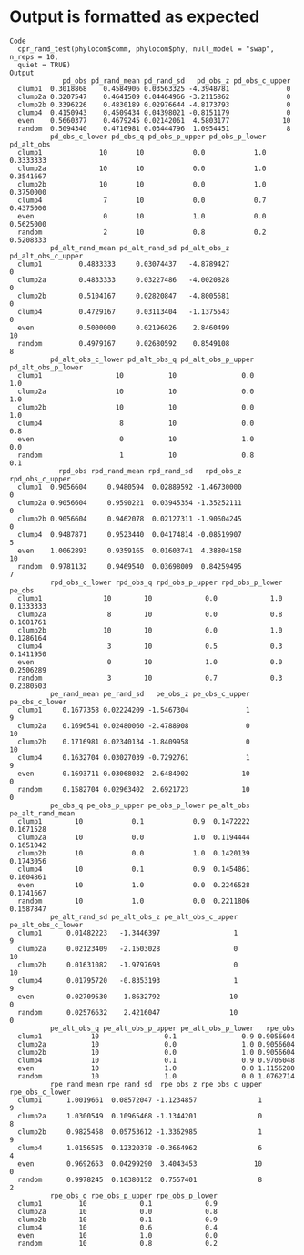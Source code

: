 # Output is formatted as expected

    Code
      cpr_rand_test(phylocom$comm, phylocom$phy, null_model = "swap", n_reps = 10,
      quiet = TRUE)
    Output
                 pd_obs pd_rand_mean pd_rand_sd   pd_obs_z pd_obs_c_upper
      clump1  0.3018868    0.4584906 0.03563325 -4.3948781              0
      clump2a 0.3207547    0.4641509 0.04464966 -3.2115862              0
      clump2b 0.3396226    0.4830189 0.02976644 -4.8173793              0
      clump4  0.4150943    0.4509434 0.04398021 -0.8151179              0
      even    0.5660377    0.4679245 0.02142061  4.5803177             10
      random  0.5094340    0.4716981 0.03444796  1.0954451              8
              pd_obs_c_lower pd_obs_q pd_obs_p_upper pd_obs_p_lower pd_alt_obs
      clump1              10       10            0.0            1.0  0.3333333
      clump2a             10       10            0.0            1.0  0.3541667
      clump2b             10       10            0.0            1.0  0.3750000
      clump4               7       10            0.0            0.7  0.4375000
      even                 0       10            1.0            0.0  0.5625000
      random               2       10            0.8            0.2  0.5208333
              pd_alt_rand_mean pd_alt_rand_sd pd_alt_obs_z pd_alt_obs_c_upper
      clump1         0.4833333     0.03074437   -4.8789427                  0
      clump2a        0.4833333     0.03227486   -4.0020828                  0
      clump2b        0.5104167     0.02820847   -4.8005681                  0
      clump4         0.4729167     0.03113404   -1.1375543                  0
      even           0.5000000     0.02196026    2.8460499                 10
      random         0.4979167     0.02680592    0.8549108                  8
              pd_alt_obs_c_lower pd_alt_obs_q pd_alt_obs_p_upper pd_alt_obs_p_lower
      clump1                  10           10                0.0                1.0
      clump2a                 10           10                0.0                1.0
      clump2b                 10           10                0.0                1.0
      clump4                   8           10                0.0                0.8
      even                     0           10                1.0                0.0
      random                   1           10                0.8                0.1
                rpd_obs rpd_rand_mean rpd_rand_sd   rpd_obs_z rpd_obs_c_upper
      clump1  0.9056604     0.9480594  0.02889592 -1.46730000               0
      clump2a 0.9056604     0.9590221  0.03945354 -1.35252111               0
      clump2b 0.9056604     0.9462078  0.02127311 -1.90604245               0
      clump4  0.9487871     0.9523440  0.04174814 -0.08519907               5
      even    1.0062893     0.9359165  0.01603741  4.38804158              10
      random  0.9781132     0.9469540  0.03698009  0.84259495               7
              rpd_obs_c_lower rpd_obs_q rpd_obs_p_upper rpd_obs_p_lower    pe_obs
      clump1               10        10             0.0             1.0 0.1333333
      clump2a               8        10             0.0             0.8 0.1081761
      clump2b              10        10             0.0             1.0 0.1286164
      clump4                3        10             0.5             0.3 0.1411950
      even                  0        10             1.0             0.0 0.2506289
      random                3        10             0.7             0.3 0.2380503
              pe_rand_mean pe_rand_sd   pe_obs_z pe_obs_c_upper pe_obs_c_lower
      clump1     0.1677358 0.02224209 -1.5467304              1              9
      clump2a    0.1696541 0.02480060 -2.4788908              0             10
      clump2b    0.1716981 0.02340134 -1.8409958              0             10
      clump4     0.1632704 0.03027039 -0.7292761              1              9
      even       0.1693711 0.03068082  2.6484902             10              0
      random     0.1582704 0.02963402  2.6921723             10              0
              pe_obs_q pe_obs_p_upper pe_obs_p_lower pe_alt_obs pe_alt_rand_mean
      clump1        10            0.1            0.9  0.1472222        0.1671528
      clump2a       10            0.0            1.0  0.1194444        0.1651042
      clump2b       10            0.0            1.0  0.1420139        0.1743056
      clump4        10            0.1            0.9  0.1454861        0.1604861
      even          10            1.0            0.0  0.2246528        0.1741667
      random        10            1.0            0.0  0.2211806        0.1587847
              pe_alt_rand_sd pe_alt_obs_z pe_alt_obs_c_upper pe_alt_obs_c_lower
      clump1      0.01482223   -1.3446397                  1                  9
      clump2a     0.02123409   -2.1503028                  0                 10
      clump2b     0.01631082   -1.9797693                  0                 10
      clump4      0.01795720   -0.8353193                  1                  9
      even        0.02709530    1.8632792                 10                  0
      random      0.02576632    2.4216047                 10                  0
              pe_alt_obs_q pe_alt_obs_p_upper pe_alt_obs_p_lower   rpe_obs
      clump1            10                0.1                0.9 0.9056604
      clump2a           10                0.0                1.0 0.9056604
      clump2b           10                0.0                1.0 0.9056604
      clump4            10                0.1                0.9 0.9705048
      even              10                1.0                0.0 1.1156280
      random            10                1.0                0.0 1.0762714
              rpe_rand_mean rpe_rand_sd  rpe_obs_z rpe_obs_c_upper rpe_obs_c_lower
      clump1      1.0019661  0.08572047 -1.1234857               1               9
      clump2a     1.0300549  0.10965468 -1.1344201               0               8
      clump2b     0.9825458  0.05753612 -1.3362985               1               9
      clump4      1.0156585  0.12320378 -0.3664962               6               4
      even        0.9692653  0.04299290  3.4043453              10               0
      random      0.9978245  0.10380152  0.7557401               8               2
              rpe_obs_q rpe_obs_p_upper rpe_obs_p_lower
      clump1         10             0.1             0.9
      clump2a        10             0.0             0.8
      clump2b        10             0.1             0.9
      clump4         10             0.6             0.4
      even           10             1.0             0.0
      random         10             0.8             0.2


